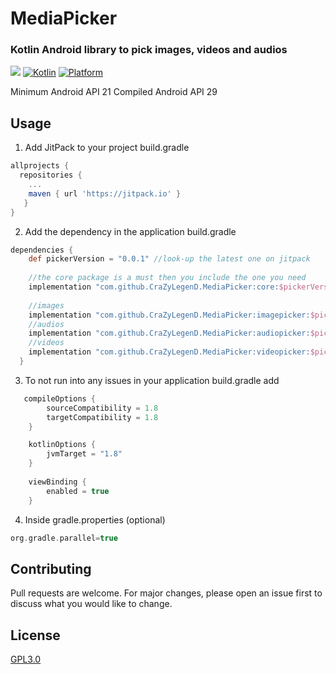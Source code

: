 


# MediaPicker
### Kotlin Android library to pick images, videos and audios 

[![](https://jitpack.io/v/CraZyLegenD/MediaPicker.svg)](https://jitpack.io/#CraZyLegenD/MediaPicker) [![Kotlin](https://img.shields.io/badge/Kotlin-1.3.72-blue.svg)](https://kotlinlang.org) [![Platform](https://img.shields.io/badge/Platform-Android-green.svg)](https://developer.android.com/guide/) 

Minimum Android API 21
Compiled Android API 29

## Usage
1. Add JitPack to your project build.gradle

```gradle
allprojects {
  repositories {
    ...
    maven { url 'https://jitpack.io' }
   }
}
```

2. Add the dependency in the application build.gradle

```gradle
dependencies {
    def pickerVersion = "0.0.1" //look-up the latest one on jitpack
    
    //the core package is a must then you include the one you need
    implementation "com.github.CraZyLegenD.MediaPicker:core:$pickerVersion"
    
    //images
    implementation "com.github.CraZyLegenD.MediaPicker:imagepicker:$pickerVersion"
    //audios
    implementation "com.github.CraZyLegenD.MediaPicker:audiopicker:$pickerVersion"
    //videos
    implementation "com.github.CraZyLegenD.MediaPicker:videopicker:$pickerVersion"
  }
```

3. To not run into any issues in your application build.gradle add

```gradle
   compileOptions {
        sourceCompatibility = 1.8
        targetCompatibility = 1.8
    }

    kotlinOptions {
        jvmTarget = "1.8"
    }
    
    viewBinding {
        enabled = true
    }
```

4. Inside gradle.properties (optional)

```gradle
org.gradle.parallel=true
```

## Contributing
Pull requests are welcome. For major changes, please open an issue first to discuss what you would like to change.

## License
[GPL3.0]([https://choosealicense.com/licenses/gpl-3.0/](https://choosealicense.com/licenses/gpl-3.0/))
